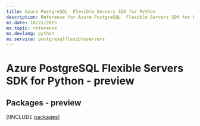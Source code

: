 ```yaml
---
title: Azure PostgreSQL  Flexible Servers SDK for Python
description: Reference for Azure PostgreSQL  Flexible Servers SDK for Python
ms.date: 10/21/2025
ms.topic: reference
ms.devlang: python
ms.service: postgresqlflexibleservers
---
```

# Azure PostgreSQL  Flexible Servers SDK for Python - preview
## Packages - preview
[!INCLUDE [packages](postgresql--flexible-servers-index.md)]